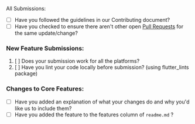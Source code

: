 All Submissions:

* [ ] Have you followed the guidelines in our Contributing document?
* [ ] Have you checked to ensure there aren't other open [Pull Requests](www.github.com/adeeteya/FontGallery/pulls) for the same update/change?

<!-- You can erase any parts of this template not applicable to your Pull Request. -->

### New Feature Submissions:

1. [ ] Does your submission work for all the platforms?
2. [ ] Have you lint your code locally before submission? (using flutter_lints package)

### Changes to Core Features:

* [ ] Have you added an explanation of what your changes do and why you'd like us to include them?
* [ ] Have you added the feature to the features column of ```readme.md``` ?